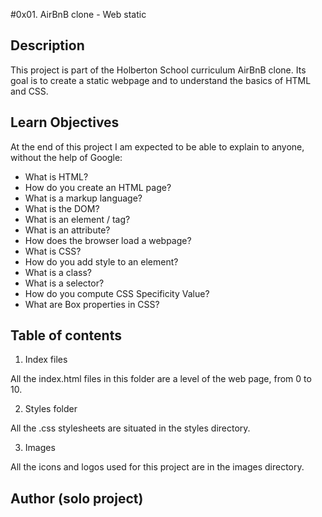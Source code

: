 #0x01. AirBnB clone - Web static

## Description
This project is part of the Holberton School curriculum AirBnB clone. Its goal is to create a static webpage and to understand the basics of HTML and CSS.

## Learn Objectives
At the end of this project I am expected to be able to explain to anyone, without the help of Google:

* What is HTML?
* How do you create an HTML page?
* What is a markup language?
* What is the DOM?
* What is an element / tag?
* What is an attribute?
* How does the browser load a webpage?
* What is CSS?
* How do you add style to an element?
* What is a class?
* What is a selector?
* How do you compute CSS Specificity Value?
* What are Box properties in CSS?

## Table of contents
1. Index files

All the index.html files in this folder are a level of the web page, from 0 to 10.

2. Styles folder

All the .css stylesheets are situated in the styles directory.

3. Images

All the icons and logos used for this project are in the images directory.

## Author (solo project)

